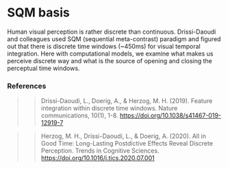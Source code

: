 # SQM basis 

Human visual perception is rather discrete than continuous. Drissi-Daoudi and colleagues used SQM (sequential meta-contrast) paradigm and figured out that there is discrete time windows (~450ms) for visual temporal integration. Here with computational models, we examine what makes us perceive discrete way and what is the source of opening and closing the perceptual time windows. 

### References
>>Drissi-Daoudi, L., Doerig, A., & Herzog, M. H. (2019). Feature integration within discrete time windows. Nature communications, 10(1), 1-8. https://doi.org/10.1038/s41467-019-12919-7

>> Herzog, M. H., Drissi-Daoudi, L., & Doerig, A. (2020). All in Good Time: Long-Lasting Postdictive Effects Reveal Discrete Perception. Trends in Cognitive Sciences. https://doi.org/10.1016/j.tics.2020.07.001